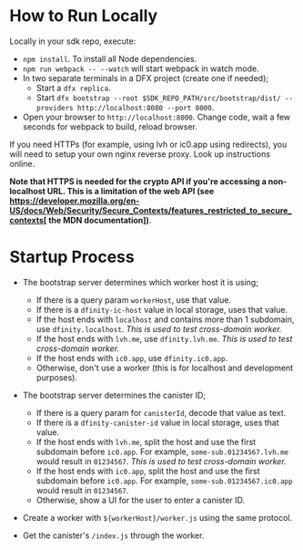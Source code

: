 # How to Run Locally

Locally in your sdk repo, execute:

- `npm install`. To install all Node dependencies.
- `npm run webpack -- --watch` will start webpack in watch mode.
- In two separate terminals in a DFX project (create one if needed);
  - Start a `dfx replica`.
  - Start `dfx bootstrap --root $SDK_REPO_PATH/src/bootstrap/dist/ --providers http://localhost:8080 --port 8000`.
- Open your browser to `http://localhost:8000`. Change code, wait a few seconds for webpack to
build, reload browser.

If you need HTTPs (for example, using lvh or ic0.app using redirects), you will need to setup
your own nginx reverse proxy. Look up instructions online.

**Note that HTTPS is needed for the crypto API if you're accessing a non-localhost URL. This is
a limitation of the web API (see
https://developer.mozilla.org/en-US/docs/Web/Security/Secure_Contexts/features_restricted_to_secure_contexts[
the MDN documentation])**.



# Startup Process
- The bootstrap server determines which worker host it is using;
  - If there is a query param `workerHost`, use that value.
  - If there is a `dfinity-ic-host` value in local storage, uses that value.
  - If the host ends with `localhost` and contains more than 1 subdomain, use `dfinity.localhost`.
_This is used to test cross-domain worker._
  - If the host ends with `lvh.me`, use `dfinity.lvh.me`. _This is used to test cross-domain worker._
  - If the host ends with `ic0.app`, use `dfinity.ic0.app`.
  - Otherwise, don't use a worker (this is for localhost and development purposes).

- The bootstrap server determines the canister ID;
  - If there is a query param for `canisterId`, decode that value as text.
  - If there is a `dfinity-canister-id` value in local storage, uses that value.
  - If the host ends with `lvh.me`, split the host and use the first subdomain before
`ic0.app`. For example, `some-sub.01234567.lvh.me` would result in `01234567`.
_This is used to test cross-domain worker._
  - If the host ends with `ic0.app`, split the host and use the first subdomain before
`ic0.app`. For example, `some-sub.01234567.ic0.app` would result in `01234567`.
  - Otherwise, show a UI for the user to enter a canister ID.

- Create a worker with `${workerHost}/worker.js` using the same protocol.
- Get the canister's `/index.js` through the worker.

